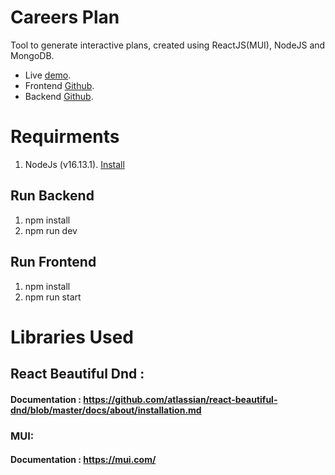 # Careers Plan

Tool to generate interactive plans, created using ReactJS(MUI), NodeJS and MongoDB.

- Live [demo](https://rocky-mountain-27434.herokuapp.com/).
- Frontend [Github](https://github.com/Malvarez97/CareerPlans-Frontend).
- Backend [Github](https://github.com/osinagalj/CarrerPlans-Backend).

# Requirments

1. NodeJs (v16.13.1). [Install](https://nodejs.org/es/download/)

## Run Backend

1. npm install
2. npm run dev

## Run Frontend

1. npm install
2. npm run start

# Libraries Used

## React Beautiful Dnd :

#### Documentation : https://github.com/atlassian/react-beautiful-dnd/blob/master/docs/about/installation.md

### MUI:

#### Documentation : https://mui.com/

